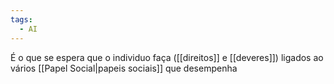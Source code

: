 ```yaml
---
tags:
  - AI
---
```

É o que se espera que o individuo faça ([[direitos]] e [[deveres]]) ligados ao vários [[Papel Social|papeis sociais]] que desempenha